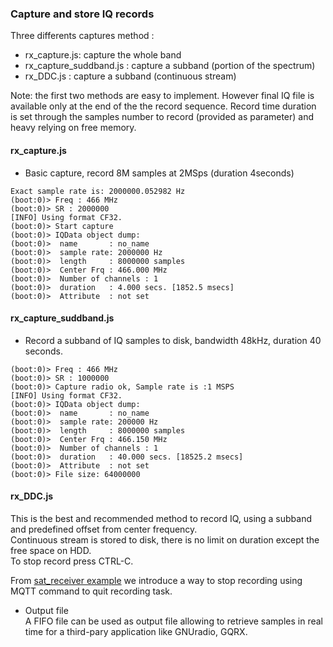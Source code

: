 ### Capture and store IQ records

Three differents captures method :
* rx_capture.js: capture the whole band
* rx_capture_suddband.js : capture a subband (portion of the spectrum)
* rx_DDC.js : capture a subband (continuous stream)

Note: the first two methods are easy to implement. However final IQ file is available only at the end of the the record sequence. Record time duration is set through the samples number to record (provided as parameter)  and heavy relying on free memory.

#### rx_capture.js


* Basic capture, record 8M samples at 2MSps (duration 4seconds)

``` text
Exact sample rate is: 2000000.052982 Hz
(boot:0)> Freq : 466 MHz
(boot:0)> SR : 2000000
[INFO] Using format CF32.
(boot:0)> Start capture
(boot:0)> IQData object dump:
(boot:0)>  name       : no_name
(boot:0)>  sample rate: 2000000 Hz
(boot:0)>  length     : 8000000 samples
(boot:0)>  Center Frq : 466.000 MHz
(boot:0)>  Number of channels : 1
(boot:0)>  duration   : 4.000 secs. [1852.5 msecs]
(boot:0)>  Attribute  : not set
```



#### rx_capture_suddband.js

* Record a subband of IQ samples to disk, bandwidth 48kHz, duration 40 seconds.

``` text
(boot:0)> Freq : 466 MHz
(boot:0)> SR : 1000000
(boot:0)> Capture radio ok, Sample rate is :1 MSPS
[INFO] Using format CF32.
(boot:0)> IQData object dump:
(boot:0)>  name       : no_name
(boot:0)>  sample rate: 200000 Hz
(boot:0)>  length     : 8000000 samples
(boot:0)>  Center Frq : 466.150 MHz
(boot:0)>  Number of channels : 1
(boot:0)>  duration   : 40.000 secs. [18525.2 msecs]
(boot:0)>  Attribute  : not set
(boot:0)> File size: 64000000
```

#### rx_DDC.js

This is the best and recommended method to record IQ, using a subband and predefined offset from center frequency.  
Continuous stream is stored to disk, there is no limit on duration except the free space on HDD.  
To stop record press CTRL-C.  
  
From [sat_receiver example](../sat/sat_receiver) we introduce a way to stop recording using MQTT command to quit recording task.  

*  Output file  
A FIFO file can be used as output file allowing to retrieve samples in real time for a third-pary application like GNUradio, GQRX.